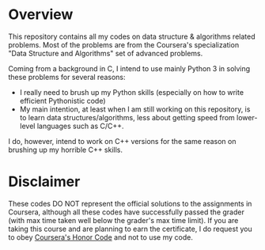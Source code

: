 # Overview
This repository contains all my codes on data structure & algorithms related problems. Most of the problems are from the Coursera's specialization "Data Structure and Algorithms" set of advanced problems.

Coming from a background in C, I intend to use mainly Python 3 in solving these problems for several reasons:
- I really need to brush up my Python skills (especially on how to write efficient Pythonistic code)
- My main intention, at least when I am still working on this repository, is to learn data structures/algorithms, less about getting speed from lower-level languages such as C/C++.

I do, however, intend to work on C++ versions for the same reason on brushing up my horrible C++ skills.

# Disclaimer
These codes DO NOT represent the official solutions to the assignments in Coursera, although all these codes have successfully passed the grader (with max time taken well below the grader's max time limit). If you are taking this course and are planning to earn the certificate, I do request you to obey [Coursera's Honor Code](https://learner.coursera.help/hc/en-us/articles/209818863-Coursera-Honor-Code) and not to use my code.
